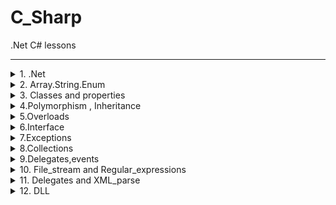 # C_Sharp
 .Net C# lessons

---
<details><summary>  1. .Net </summary><p>

---

### .Net framework(платформа):
 - FCL (framework class librarys)
    - BCL
    - WinForms - win app
    - WPF
    - WCF(устарела ,удалена)
    - ADO.NET - bd
    - ASP.NET - web
 - CLR (command language runtime) - замена JVM , содержит код в промежуточном языке IL , компилирует его под текущую платформу на лету(JIT)

IL(MSIL) - промежуточный язык , для компиляции в .NET

В C# есть понятие сборки (Asembly) - в сборку может входить несколько проектов , в проект несколько сборок , после компиляции получается либо .exe либо .dll(динамически линкуемые библиотеки, не имеет мейна ,вспомогательный , экзешник можно использовать как .dll), сборка может состоять из нескольких модулей  

---
### Модуль состоит :
- manifest - основная инфа , как запускать , что запускать 
- metadata - данные описывающие классы в сборке , есть метаклассы (описывают другие классы)
- MSIL(IL) code - промежуточный код
- Resources(не обязательна)

>Доп инфа об устройстве CLR в книге Джеффри Рихтер **"CLR via C#"** (актульно при трудоустройстве)

Rider от jetBrains - только для консольных приложений

>Все библиотеки в шарпе в неймспейсах.  
Ненужно ничего инклюдить  
.Peek(dotPeek) - разворачивает экзешники .Net

Апфускатор - запутывает код ,чтобы его не котрыли , используется перед релизом 

---
### Типы данных C#
>Все наследуется от Object 

- Object
    - ValueType (обьекты структуры) - размещаются в стеке (можно разместить в куче если это поле класса )
        - short(псевдоним) - Int16
        - int - Int32
        - long - Int64
        - float - Single
        - double - Double
        - char - Char(2 byte любая кодировка)
        - bool - Boolean
        - byte(один байт любой инфы (например для работы с потоками )) - Byte
        - decimal(точнее чем double) - Decimal
    - Reference (обьекты класса)  - размещаются **исключительно** в куче
        - Array 
        - string(не изменяемый , read only) - String
    

>Работать лучше с псевдонимами  
Неявное преобразование работает только к сужжающему(если не нужно больше памяти)
`var` как `auto` в C++
результат тернарного оператора куда то нужно записывать  
`switch` обязательны брейки и дефолт  
`if` должны быть закончены  
циклы те же , есть еще `for each`(`foreach (var item in str)`) синаксистакой же   
`decimal d = 12.3m;`  
`float f = 12.3f;`  
`string str = null;` - ссылка это как указатель в плюсах  , а `null` вместо `nullptr`  
`Nullable<int> a = null;` - разрешает хранить ноль (устаревший)  
`int? a = null` - синтаксический сахар , то же что и выше  
`int b = a??0;` - проверка ,тернаярный оператор , проверяет что записать  

---

</p></details>


<details><summary>  2. Array.String.Enum </summary><p>

---

Массив обьект ссылочного типа ,нельзя присвоить не запросив памяти в куче.
Массив может быть только динамическим , в стеке только ссылка на него.

Массив создается `int[] arr = new int [10];`(на 10 эллементов, не забивается мусором) то же что и в плюсах - `int *int = new int[10];`
Двумерный массив `int[,] arr = new int[4,5];` 4 ряда , 5 столбцев `arr.Length` вернет ряд*столб , для получения первого измерения нужно -`arr.GetLength(0);`

`Console.WriteLine(arr[i/arr.GetLength(1),i%arr.GetLength(1)] + " " );` - можно перебрать одним циклом двумерный массив


<details><summary>  Рваный массив  </summary><p>

```C#

            int[][] arr = new int[row][]; // массив ссылок на интовые массивы

            for (var i = 0; i < arr.Length; i++) // 12 массивов , каждый
            {
                arr[i] = new int[rnd.Next(3, 15)]; // рваный массив от 3-14 размера

                for (int j = 0; j < arr[i].Length; j++)
                {
                    arr[i][j] = rnd.Next(20, 25);
                }
            }

            foreach (var line in arr)
            {
                foreach (var j in line)
                {
                    Console.Write(j + " " );
                }
            }

```
</p></details>

<details><summary>  Сортировка рваного массива по размеру строк  </summary><p>

```C#

    Array.Sort(arr, compareArray);

        public static int compareArray(int []a , int []b)
        {
            return a.Length - b.Length;
        }



```

</p></details>

`Console.WriteLine("\n\n\n" + arr[0].Average() + " " + arr[0].Sum());` - полезные методы из библиотеки using System.Linq;

`(a,b,c)=(c,b,a);` - меняет значения местами , такой себе своп

---
## Строковые методы и тд

`string str` - не такой как в плюсах , это ссылка на чаровский массив. Строки в шарпе не изменяемы (константы). Любой метод работы со строкой - возвращает новую строку.

```C#

string str = new string(new char[] {'h','e','l','l'});
string str1 = "Hell";

```

`Console.WriteLine("HEllo".Insert(2," not "));` - вставка строки в строку , со второго эллемента

`Console.WriteLine("hello".Remove(0,1));` - удаляет из строки с нулевого эллемента один эллемент ,если не указывать второй параметр - удалит все 

`Console.WriteLine("hello".Replace("el","il"));` - заменяет все совпадения на что то (el на il)


### Дэфолтный сплит по пробелу
```C#

string[] arr = "hello my friend".Split();
foreach(var item in arr)
Console.WriteLine(item);
        

```

### Кастомный сплит по массиву разделителей и игнором (не добавляет пустые строки)

```C#

string[] arr = "hello my,friend: and bye".Split(",. :/".ToCharArray(),StringSplitOptions.RemoveEmptyEntries);
foreach(var item in arr)
Console.WriteLine(item);

```

`Console.WriteLine("   . .    trimmer    / /   ".Trim('.',',',' ','/'));` - отрезает с ЛЕВА или с КОНЦА совпадения из перечисления тримера 

`Console.WriteLine("hello".CompareTo("Hello"));` - сравнение строк (больше ,меньше ,равно)

`Console.WriteLine("hello".EndsWith("ol"));` - пролверяет заканчивается ли строка на подстроку ( тру/фолс)

`Console.WriteLine("hello".IndexOf("ll"));` - возвращает индекс начала подстроки в строке(есть аналог с конца искать)

`Console.WriteLine("hello".PadLeft(6,'_'));` - добавляет слева символы ,количество которых равно передаваемому числу - размер строки 

`Console.WriteLine("today {0} {1} {2}", 19, "october", 2019);` - старый метод
`Console.WriteLine($"today {19} {"October"} {2019}");` - интерполированые строки


Округляет и откидывает символы после точки
```C#

double a = 2.55;
Console.WriteLine($"{a:.0}");
Console.WriteLine($"{a:0}"); // до целого
```

Превращение строки в сырую строку(эскейп последовательности игнорятся и тд)
```C#
Console.WriteLine(@"C:\program\
appdata");
```

Доп класс , больше похожий на строку из плюсов, но методов меньше , изменяет текущую строку ,а не делает новую (дольше работает и лишняя память используется), нужен для активного редактирования строк , чтобы не создавать кучу копий , можно конвертировать в стрингобычный и назад.
```C#

StringBuilder sb = new StringBuilder("Hello");
sb[0] = 'h';

```

Создавст кучу мусора (15 раз создает копию)
```C#

            string id = "";
            Random rnd = new Random();
            for (int i = 0; i < 15; i++)
            {
                if (i < 5 || i > 10)
                    id += rnd.Next(5);
                else
                    id += (char)rnd.Next(65, 93);
            }

```

Будет быстрее и не так много мусора
```C#

            StringBuilder sb = new StringBuilder("");

            string id = "";
            Random rnd = new Random();
            for (int i = 0; i < 15; i++)
            {
                if (i < 5 || i > 10)
                    sb.Append(rnd.Next(5));
                else
                    sb.Append(rnd.Next((char)rnd.Next(65, 93)));
            }
            id = sb.ToString();
            Console.WriteLine(id);

```

---

## Enum

```C#

enum Gender:long
        {
            Male,
            Female,
            Unknown
        }

```


Enum выводится как строка 
```C#

            Gender gender = Gender.Male;
            Console.WriteLine(gender);

```

Выводит виндовые кнпоки (System.Win.Forms)
```C#

foreach (int key in Enum.GetValues(typeof(Keys)))
    Console.WriteLine($"{key}->{Enum.GetName(typeof(Keys),key)}");

```

>HW  
СТРОКИ  
Оставить только 1 экземпляр ,там где повторы  
первый 3 задания просто стрингами  
4-5 лучше стрингБилдером
удалять символы которые > 1 раза    
МАССИВЫ  
1 размер оставлять таким же ?
3 двумерные массивы [,] не [][] можно свопом (a,b)=(b,a)


---

</p></details>

<details><summary> 3. Classes and properties  </summary><p>

---

> char умеет проверять буква он ,цифра или символ `char.isDigit` и тд

---

### Доп. модификаторы доступа в C#
- internal(по умолчанию) - доступен внутри сборки ,во всех классах
- internal protected - внутри сборки и любыми потомками(потомки даже вне сборки)

---

>Перед каждым методом и полем в классе нужно писать модификатор доступа , иначе будет приват , имена приватных полей принято называть с подчеркивания и маленькой буквы  
Все публичные поля принято называть с большой буквы  
Все константные поля автоматически являются статическими  
Существует доп. модификатор `readonly` , оно не инициализируется при создании , в конструкторе нужно обязательно инициализировать это поле , в отличии от константы это поле для каждого обьекта свое 
Все классы являются ссылочными типами  
Все обьекты умеют выводится на экран , `Console.WriteLine(object);` можно вывести пользовательский тип данных  
Можно инициализировать статическое поле в отличие от С++  

<details><summary> Перегрузка вывода обьекта на экран  </summary><p>

```C#
    public class Person
    {
        private string _name = "NONAME";
        private readonly DateTime _birthday;
        private static int _counter = 0;
        public const string Planet="Earth";
        
        public override string ToString()
        {
            return $"Name: {_name}\n" +
                $"Birthday: {_birthday.ToLongDateString()}\n" +
                $"Planet: {Planet}\n" +
                $"Number of people: {_counter}";
        }
    }

```

</p></details>

>Позиционные параметры полезны при изменении разных параметров , которые инициализируются по стандарту , чтобы не передавать все,удобно для читабельности  
В Swift есть только именованые параметры  

`public string GetName() => _name;` getter в одну строку
`public void SetName(string _name) => this._name = _name;` присвоение значения в одну строку

### Класические свойства
```C#
public string Name
        {
            get { return _name; }
            set { this._name = _name; }
        }
```

### Новые свойства
```C#
public string Name
        {
            get => _name;
            set => this._name = _name; 
        }
```

`public static int Counter => _counter;` если только геттер или только сеттер


>Быстрое автосвойство(snippet) prop и tab x2  
propfull вообще крутяк  
В С# есть доп. конструктор - Статический , конструкторы копирования и перемещения не нужны т.к. и деструкторы   


<details><summary> Передача переменного кол-ва параметров </summary><p>

```C#
        public static int Sum (params int []arr)// передача любого кол-ва параметров 
        {
            int sum=0;
            foreach (var i in arr)
                sum += i;

            return sum;
        }

```
</p></details>

`string str = string.Format("one {0} two {1} three {2}",1,2,3);` это тоже внутри строка с переменным кол-вом параметров

> Все структуры неявно наследуются от ValueType (а наследование в С# только одиночное)  
Конструктор по умолчанию структуры существует всегда и его нельзя переопределить ,это из за особенности шарпа ,
нельзя вызывать структуру без инициализированых полей, только если все поля паблик.  
Обьект структуры создается всегда в стеке ( если структура обьект класса - то она тоже будет в куче), new нужен для вызова конструктора структуры


---

</p></details>


<details><summary> 4.Polymorphism , Inheritance  </summary><p>

---

***new*** отличается от ***override*** , new - заменяет метод только для своих обьектов override - для предков тоже  , абстрактные методы нужнро оверрайдить

Преобразование от потомка к базовому классу всегда работает

<details><summary> Equals override  </summary><p>

```C#
public override bool Equals(object obj)
        {
            if (obj == null)
                return false;
            if (!(obj is Person))
                return false;

            return base.Equals(obj) || (Name == ((Person)obj).Name && Birthday == ((Person)obj).Birthday);
        }
```

</p></details>

>Посмотреть ДЗ по структурам в уроках  


---

</p></details>



<details><summary> 5.Overloads  </summary><p>

---

[overloads](/class_work/lesson_05/overloads "class_work\lesson_05\overloads")

### Операторы ,которые нельзя перегружать:
- ***?:*** - тернарный
- ***.*** - доступа к членам
- ***=*** - присваивания(да и незачем)
- ***new*** - выделения памяти ,т.к. всем распределением памяти занят CLR
- ***as,is,typeof*** - преобразование
- ***&&*** и ***||*** - сравнения , перегружается косвенно ,после ***&*** и ***|***


```if(b!=0 & a%b==0)``` - если b  будет нулем ,вылетит  из за деления на ноль
>& - накладывает битовые значения , выполняет операции по сторонам ,а потом накладывает   

### Нельзя перегружать операторы в разных классах которые принимают те же параметры , в которых они же учавствуют
<details><summary> Пример  </summary><p>

- Класс Fraction  
```C#
        public static Fraction operator *(Fraction obj, MyNum var)
        {
            return new Fraction(obj.Num * var.Num, obj.Denum);
        }

```
- Класс MyNum  
```C#
        public static MyNum operator *(Fraction obj, MyNum var)
        {
            return new MyNum(obj.Num * var.Num / obj.Denum);
        }

```

</p></details>


---

</p></details>


<details><summary> 6.Interface </summary><p>

---

[interface](/class_work/lesson_06/Interface/MyInterface.cs "/class_work/lesson_06/Interface/MyInterface.cs")   
[IEnumerable && IComparable](class_work\lesson_06\Interface\FigureSort.cs "class_work\lesson_06\Interface\FigureSort.cs")


---

</p></details>

<details><summary> 7.Exceptions </summary><p>

---

[exceptions example](/class_work\lesson_07\exceptions\Program.cs "/class_work\lesson_07\exceptions\Program.cs")   

---

</p></details>


<details><summary> 8.Collections </summary><p>

---

[collections example](\class_work\lesson_08\collections\Program.cs "\class_work\lesson_08\collections\Program.cs")   

---

</p></details>


<details><summary> 9.Delegates,events </summary><p>

---

[Delegates example](\class_work\lesson_09\delegate\Program.cs "\class_work\lesson_08\collections\Program.cs")   

---

### HW
> - На MSDN есть рабочий на 90% пример(для винформс) для property change (просто несколько классов ,необазательно даже взаимодействовать, просто чтобы свойства реализовывали интерфейс)
> - Массив и предикат

</p></details>


<details><summary> 10. File_stream and Regular_expressions </summary><p>

---

[File_stream example](\class_work\lesson_10\stream\Program.cs "\class_work\lesson_10\regExp\Program.cs")   
[Regular_expressions example](\class_work\lesson_10\regExp\Program.cs "\class_work\lesson_10\regExp\Program.cs")   

---

</p></details>


<details><summary> 11. Delegates and XML_parse </summary><p>

---

[Delegates example](\class_work\lesson_11\Delegates1\Program.cs "\class_work\lesson_11\Delegates1\Program.cs")   
[XML_parse example](\class_work\lesson_11\xml_goodsCatalogue\Program.cs "\class_work\lesson_11\xml_goodsCatalogue\Program.cs")   

---

</p></details>

<details><summary> 12. DLL </summary><p>

---

[DLL example](\class_work\lesson_12\dlls\Program.cs "\class_work\lesson_12\dlls\Program.cs")   

---

</p></details>






